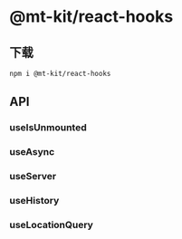 # @mt-kit/react-hooks

## 下载

```bash
npm i @mt-kit/react-hooks
```

## API

### useIsUnmounted

### useAsync

### useServer

### useHistory

### useLocationQuery
